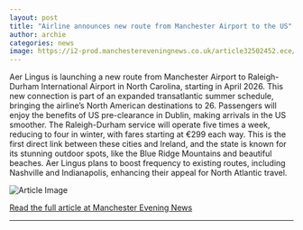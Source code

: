 ```yaml
---
layout: post
title: "Airline announces new route from Manchester Airport to the US"
author: archie
categories: news
image: https://i2-prod.manchestereveningnews.co.uk/article32502452.ece/ALTERNATES/s1200/0_Outer-Banks-North-Carolina-Coastline.jpg
---
```

Aer Lingus is launching a new route from Manchester Airport to Raleigh-Durham International Airport in North Carolina, starting in April 2026. This new connection is part of an expanded transatlantic summer schedule, bringing the airline’s North American destinations to 26. Passengers will enjoy the benefits of US pre-clearance in Dublin, making arrivals in the US smoother. The Raleigh-Durham service will operate five times a week, reducing to four in winter, with fares starting at €299 each way. This is the first direct link between these cities and Ireland, and the state is known for its stunning outdoor spots, like the Blue Ridge Mountains and beautiful beaches. Aer Lingus plans to boost frequency to existing routes, including Nashville and Indianapolis, enhancing their appeal for North Atlantic travel.

![Article Image](https://i2-prod.manchestereveningnews.co.uk/article32502452.ece/ALTERNATES/s1200/0_Outer-Banks-North-Carolina-Coastline.jpg)

[Read the full article at Manchester Evening News](https://www.manchestereveningnews.co.uk/news/greater-manchester-news/airline-announces-new-route-manchester-32502222)

---
